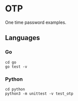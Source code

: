 # OTP

One time password examples.

## Languages

### Go

```shell
cd go
go test -v
```

### Python

```shell
cd python
python3 -m unittest -v test_otp
```